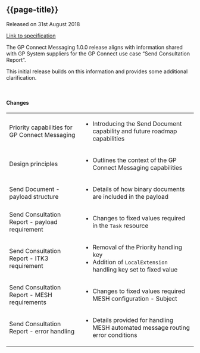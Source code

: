 ## {{page-title}}

<span class="nhsd-a-tag nhsd-a-tag--bg-light-blue">Released on 31st August 2018</span>

[Link to specification](https://developer.nhs.uk/apis/gpconnect-messaging-1-0/)

The GP Connect Messaging 1.0.0 release aligns with information shared with GP System suppliers for the GP Connect use case “Send Consultation Report”.

This initial release builds on this information and provides some additional clarification.

<br />

#### Changes

<table data-responsive>
    <tbody>
        <!-- Priority Capabilities for GP Connect Messaging -->
        <tr>
            <td class="nhsd-m-table__highlighted-items">Priority capabilities for GP Connect Messaging</td>
            <td>
                <ul>
                    <li>Introducing the Send Document capability and future roadmap capabilities</li>
                </ul>
            </td>
        </tr>
        <!-- Design principles -->
        <tr>
            <td class="nhsd-m-table__highlighted-items">Design principles</td>
            <td>
                <ul>
                    <li>Outlines the context of the GP Connect Messaging capabilities</li>
                </ul>
            </td>
        </tr>
        <!-- Send Document - payload structure -->
        <tr>
            <td class="nhsd-m-table__highlighted-items">Send Document - payload structure</td>
            <td>
                <ul>
                    <li>Details of how binary documents are included in the payload</li>
                </ul>
            </td>
        </tr>
        <!-- Send Consultation Report - payload requirement -->
        <tr>
            <td class="nhsd-m-table__highlighted-items">Send Consultation Report - payload requirement</td>
            <td>
                <ul>
                    <li>Changes to fixed values required in the <code>Task</code> resource</li>
                </ul>
            </td>
        </tr>
        <!-- Send Consultation Report - ITK3 requirement -->
        <tr>
            <td class="nhsd-m-table__highlighted-items">Send Consultation Report - ITK3 requirement</td>
            <td>
                <ul>
                    <li>Removal of the Priority handling key</li>
                    <li>Addition of <code>LocalExtension</code> handling key set to fixed value</li>
                </ul>
            </td>
        </tr>
        <!-- Send Consultation Report - MESH requirements -->
        <tr>
            <td class="nhsd-m-table__highlighted-items">Send Consultation Report - MESH requirements</td>
            <td>
                <ul>
                    <li>Changes to fixed values required MESH configuration - Subject</li>
                </ul>
            </td>
        </tr>
        <!-- Send Consultation Report - error handling -->
        <tr>
            <td class="nhsd-m-table__highlighted-items">Send Consultation Report - error handling</td>
            <td>
                <ul>
                    <li>Details provided for handling MESH automated message routing error conditions</li>
                </ul>
            </td>
        </tr>
    </tbody>
</table>